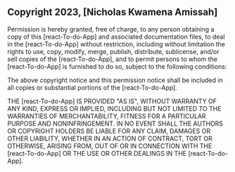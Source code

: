 ## Copyright 2023, [Nicholas Kwamena Amissah]

Permission is hereby granted, free of charge, to any person obtaining a copy of this [react-To-do-App] and associated documentation files, to deal in the [react-To-do-App] without restriction, including without limitation the rights to use, copy, modify, merge, publish, distribute, sublicense, and/or sell copies of the [react-To-do-App], and to permit persons to whom the [react-To-do-App] is furnished to do so, subject to the following conditions:

The above copyright notice and this permission notice shall be included in all copies or substantial portions of the [react-To-do-App].

THE [react-To-do-App] IS PROVIDED "AS IS", WITHOUT WARRANTY OF ANY KIND, EXPRESS OR IMPLIED, INCLUDING BUT NOT LIMITED TO THE WARRANTIES OF MERCHANTABILITY, FITNESS FOR A PARTICULAR PURPOSE AND NONINFRINGEMENT. IN NO EVENT SHALL THE AUTHORS OR COPYRIGHT HOLDERS BE LIABLE FOR ANY CLAIM, DAMAGES OR OTHER LIABILITY, WHETHER IN AN ACTION OF CONTRACT, TORT OR OTHERWISE, ARISING FROM, OUT OF OR IN CONNECTION WITH THE [react-To-do-App] OR THE USE OR OTHER DEALINGS IN THE [react-To-do-App].